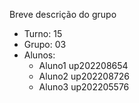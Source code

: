 
Breve descrição do grupo

* Turno: 15
* Grupo: 03
* Alunos:
    - Aluno1 up202208654 
    - Aluno2 up202208726
    - Aluno3 up202205576
